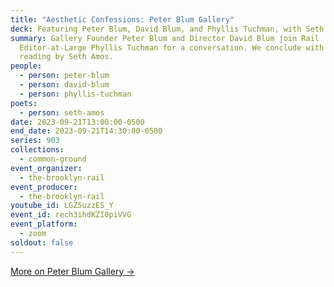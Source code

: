 ```yaml
---
title: "Aesthetic Confessions: Peter Blum Gallery"
deck: Featuring Peter Blum, David Blum, and Phyllis Tuchman, with Seth Amos
summary: Gallery Founder Peter Blum and Director David Blum join Rail
  Editor-at-Large Phyllis Tuchman for a conversation. We conclude with a poetry
  reading by Seth Amos.
people:
  - person: peter-blum
  - person: david-blum
  - person: phyllis-tuchman
poets:
  - person: seth-amos
date: 2023-09-21T13:00:00-0500
end_date: 2023-09-21T14:30:00-0500
series: 903
collections:
  - common-ground
event_organizer:
  - the-brooklyn-rail
event_producer:
  - the-brooklyn-rail
youtube_id: LGZ5uzzES_Y
event_id: rech3ihdKZI0piVVG
event_platform:
  - zoom
soldout: false
---
```

[M﻿ore on Peter Blum Gallery →](https://www.peterblumgallery.com/)